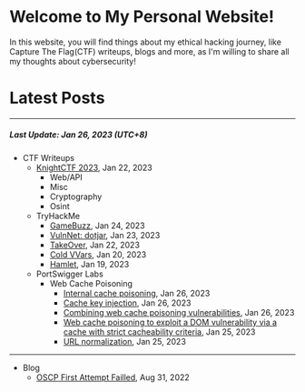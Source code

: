 # Welcome to My Personal Website!

In this website, you will find things about my ethical hacking journey, like Capture The Flag(CTF) writeups, blogs and more, as I'm willing to share all my thoughts about cybersecurity!

# Latest Posts

* * *
##### Last Update: Jan 26, 2023 (UTC+8)

- CTF Writeups
	- [KnightCTF 2023](https://siunam321.github.io/ctf/KnightCTF-2023/), Jan 22, 2023
		- Web/API
		- Misc
		- Cryptography
		- Osint
	- TryHackMe
		- [GameBuzz](https://siunam321.github.io/ctf/tryhackme/GameBuzz), Jan 24, 2023
		- [VulnNet: dotjar](https://siunam321.github.io/ctf/tryhackme/VulnNet-dotjar), Jan 23, 2023
		- [TakeOver](https://siunam321.github.io/ctf/tryhackme/TakeOver), Jan 22, 2023
		- [Cold VVars](https://siunam321.github.io/ctf/tryhackme/Cold-VVars), Jan 20, 2023
		- [Hamlet](https://siunam321.github.io/ctf/tryhackme/Hamlet), Jan 19, 2023
	- PortSwigger Labs
		- Web Cache Poisoning
			- [Internal cache poisoning](https://siunam321.github.io/ctf/portswigger-labs/Web-Cache-Poisoning/cache-13), Jan 26, 2023
			- [Cache key injection](https://siunam321.github.io/ctf/portswigger-labs/Web-Cache-Poisoning/cache-12), Jan 26, 2023
			- [Combining web cache poisoning vulnerabilities](https://siunam321.github.io/ctf/portswigger-labs/Web-Cache-Poisoning/cache-11), Jan 26, 2023
			- [Web cache poisoning to exploit a DOM vulnerability via a cache with strict cacheability criteria](https://siunam321.github.io/ctf/portswigger-labs/Web-Cache-Poisoning/cache-10), Jan 25, 2023
			- [URL normalization](https://siunam321.github.io/ctf/portswigger-labs/Web-Cache-Poisoning/cache-9), Jan 25, 2023

* * *
- Blog
	- [OSCP First Attempt Failled](https://siunam321.github.io/blog/2022-08-31-OSCP-First-Attempt-Failled), Aug 31, 2022